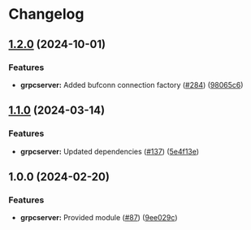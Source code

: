 # Changelog

## [1.2.0](https://github.com/ankorstore/yokai/compare/grpcserver/v1.1.0...grpcserver/v1.2.0) (2024-10-01)


### Features

* **grpcserver:** Added bufconn connection factory ([#284](https://github.com/ankorstore/yokai/issues/284)) ([98065c6](https://github.com/ankorstore/yokai/commit/98065c6b5ce05d2bacf72355704fb012e2bd4068))

## [1.1.0](https://github.com/ankorstore/yokai/compare/grpcserver/v1.0.0...grpcserver/v1.1.0) (2024-03-14)


### Features

* **grpcserver:** Updated dependencies ([#137](https://github.com/ankorstore/yokai/issues/137)) ([5e4f13e](https://github.com/ankorstore/yokai/commit/5e4f13e8c2174764a1a172c47a7c08a1f1b4f5c5))

## 1.0.0 (2024-02-20)


### Features

* **grpcserver:** Provided module ([#87](https://github.com/ankorstore/yokai/issues/87)) ([9ee029c](https://github.com/ankorstore/yokai/commit/9ee029c1c0601d51cbf0d5d752c325c5948757a7))
